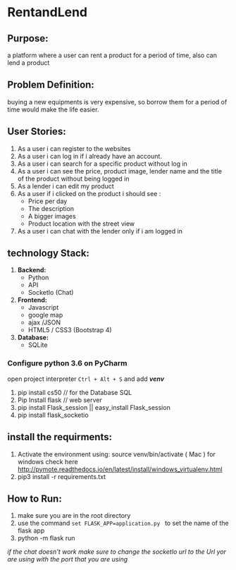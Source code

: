 # RentandLend

## Purpose:

a platform where a user can rent a product for a period of time, also can lend a product

## Problem Definition:

buying a new equipments is very expensive, so borrow them for a period of time would make the life easier. 
## User Stories:

1. As a user i can register to the websites
2. As a user i can log in if i already have an account.
3. As a user i can search for a specific product without log in
4. As a user i can see the price, product image, lender name and the title of the product without being logged in
5. As a lender i can edit my product
6. As a user if i clicked on the product i should see :
    + Price per day
    + The description
    + A bigger images
    + Product location with the street view
7. As a user i can chat with the lender only if i am logged in

## technology Stack:

1. **Backend:**
    + Python
    + API   
    + SocketIo (Chat)
2. **Frontend:**
    + Javascript
    + google map
    + ajax /JSON
    + HTML5 / CSS3 (Bootstrap 4)
3. **Database:**
    + SQLite

### Configure python 3.6 on PyCharm

open project interpreter ``` Ctrl + Alt + S ``` and add _**venv**_

1. pip install cs50 // for the Database SQL
2. Pip Install flask // web server
3. pip install Flask_session || easy_install Flask_session
4. pip install flask_socketio

## install the requirments:

1. Activate the environment using: source venv/bin/activate ( Mac )
for windows check here http://pymote.readthedocs.io/en/latest/install/windows_virtualenv.html
2. pip3 install -r requirements.txt

## How to Run:
1. make sure you are in the root directory
2. use the command ```set FLASK_APP=application.py ``` to set the name of the flask app
3. python -m flask run

*if the chat doesn't work make sure to change the socketIo url to the Url yor are using with the port
that you are using*